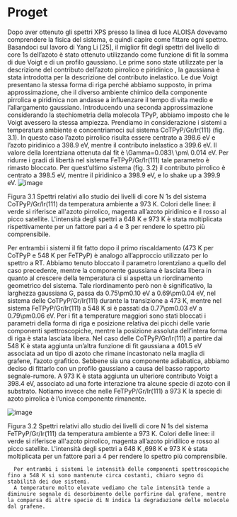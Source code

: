 # Proget
Dopo aver ottenuto gli spettri XPS presso la linea di luce ALOISA dovevamo comprendere la fisica del sistema, e quindi capire come fittare ogni spettro.
    Basandoci sul lavoro di Yang Li [25], il miglior fit degli spettri del livello di core 1s dell’azoto è stato ottenuto utilizzando come funzione di fit la somma di due Voigt e di un profilo gaussiano. Le prime sono state utilizzate per la descrizione del contributo dell’azoto pirrolico e piridinico , la gaussiana è stata introdotta per la descrizione del contributo inelastico.
    Le due Voigt presentano la stessa forma di riga perché abbiamo supposto, in prima approssimazione, che il diverso ambiente chimico della componente pirrolica e piridinica non andasse a influenzare il tempo di vita medio e l’allargamento gaussiano.
    Introducendo una seconda approssimazione considerando la stechiometria della molecola TPyP, abbiamo imposto che le Voigt avessero la stessa ampiezza.
Prendiamo in considerazione i sistemi a temperatura ambiente e concentriamoci sul sistema CoTPyP/Gr/Ir(111) (fig. 3.1). In questo caso l’azoto pirrolico risulta essere centrato a 398.6 eV e l’azoto piridinico a 398.9 eV, mentre il contributo inelastico a 399.6 eV.
     Il valore della lorentziana ottenuta dal fit è \Gamma=0.083\ \pm\ 0.014 eV. Per ridurre i gradi di libertà nel sistema FeTPyP/Gr/Ir(111) tale parametro è rimasto bloccato.
     Per quest’ultimo sistema (fig. 3.2) il contributo pirrolico è centrato a 398.5 eV, mentre il piridinico a 398.9 eV, e lo shake up a 399.9 eV.
![image](https://user-images.githubusercontent.com/102662012/161911523-659ccacd-f94e-4721-99a2-62b0031e7cfe.png)

 

Figura 3.1 Spettri relativi allo studio dei livelli di core N 1s del sistema CoTPyP/Gr/Ir(111) da temperatura ambiente a 973 K. Colori delle linee: il verde si riferisce all'azoto pirrolico, magenta all’azoto piridinico e il rosso al picco satellite. L'intensità degli spettri a 648 K e 973 K è stata moltiplicata rispettivamente per un fattore pari a 4 e 3 per rendere lo spettro più comprensibile.

Per entrambi i sistemi il fit fatto dopo il primo riscaldamento (473 K per CoTPyP e 548 K per FeTPyP) è analogo all’approccio utilizzato per lo spettro a RT.
     Abbiamo tenuto bloccato il parametro lorentziano a quello del caso precedente, mentre la componente gaussiana è lasciata libera in quanto al crescere della temperatura ci si aspetta un riordinamento geometrico del sistema.
     Tale riordinamento però non è significativo, la larghezza gaussiana G, passa da 0.75\pm0.10 eV a 0.69\pm0.04 eV, nel sistema delle CoTPyP/Gr/Ir(111) durante la transizione a 473 K, mentre nel sistema FeTPyP/Gr/Ir(111) a 548 K si è passati da 0.77\pm0.03 eV a 0.79\pm0.06 eV.
    Per i fit a temperature maggiori sono stati bloccati i parametri della forma di riga e posizione relativa dei picchi delle varie componenti spettroscopiche, mentre la posizione assoluta dell’intera forma di riga è stata lasciata libera.
      Nel caso delle CoTPyP/Gr/Ir(111) a partire dai 548 K è stata aggiunta un’altra funzione di fit gaussiana a 401.5 eV associata ad un tipo di azoto che rimane incastonato nella maglia di grafene, l’azoto grafitico.   Sebbene sia una componente adiabatica, abbiamo deciso di fittarlo con un profilo gaussiano a causa del basso rapporto segnale-rumore.
A 973 K è stata aggiunta un ulteriore contributo Voigt a 398.4 eV, associato ad una forte interazione tra alcune specie di azoto con il substrato. Notiamo invece che nelle FeTPyP/Gr/Ir(111) a 973 K la specie di azoto pirrolica è l’unica componente rimanente.     

![image](https://user-images.githubusercontent.com/102662012/161911558-fea9f0e1-3fe0-42e6-8c18-ca240c4d6562.png)

 

Figura 3.2 Spettri relativi allo studio dei livelli di core N 1s del sistema FeTPyP/Gr/Ir(111) da temperatura ambiente a 973 K. Colori delle linee: il verde si riferisce all'azoto pirrolico, magenta all’azoto piridilico e rosso al picco satellite. L'intensità degli spettri a 648 K ,698 K e 973 K è stata moltiplicata per un fattore pari a 4 per rendere lo spettro più comprensibile.
    
      Per entrambi i sistemi le intensità delle componenti spettroscopiche fino a 548 K si sono mantenute circa costanti, chiaro segno di stabilità dei due sistemi.
      A temperature molto elevate vediamo che tale intensità tende a diminuire segnale di desorbimento delle porfirine dal grafene, mentre la comparsa di altre specie di N indica la degradazione delle molecole dal grafene.
